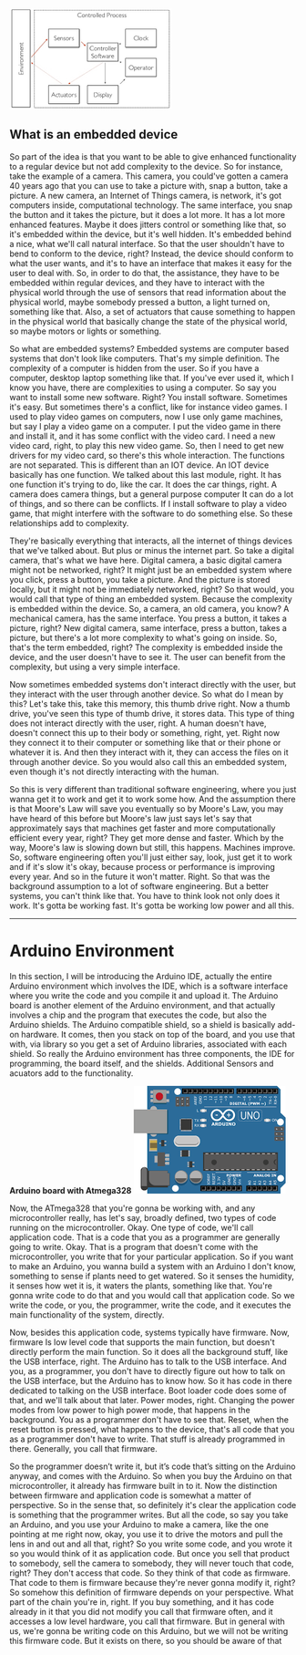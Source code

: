 ![](https://github.com/Jash-2000/Arduino-Projects/blob/master/download1.png)
## What is an embedded device

So part of the idea is that you want to be able to give enhanced functionality to a regular device but not add complexity to the device. So for instance, take the example of 
a camera. This camera, you could've gotten a camera 40 years ago that you can use to take a picture with, snap a button, take a picture. A new camera, an Internet of Things camera,
is network, it's got computers inside, computational technology. The same interface, you snap the button and it takes the picture, but it does a lot more. It has a lot more 
enhanced features. Maybe it does jitters control or something like that, so it's embedded within the device, but it's well hidden. It's embedded behind a nice, what we'll call 
natural interface. So that the user shouldn't have to bend to conform to the device, right? Instead, the device should conform to what the user wants, and it's to have an 
interface that makes it easy for the user to deal with. So, in order to do that, the assistance, they have to be embedded within regular devices, and they have to interact with 
the physical world through the use of sensors that read information about the physical world, maybe somebody pressed a button, a light turned on, something like that. Also, a set 
of actuators that cause something to happen in the physical world that basically change the state of the physical world, so maybe motors or lights or something. 

So what are embedded systems? Embedded systems are computer based systems that don't look like computers. That's my simple definition. The complexity of a computer is hidden from 
the user. So if you have a computer, desktop laptop something like that. If you've ever used it, which I know you have, there are complexities to using a computer. So say you want 
to install some new software. Right? You install software. Sometimes it's easy. But sometimes there's a conflict, like for instance video games. I used to play video games on 
computers, now I use only game machines, but say I play a video game on a computer. I put the video game in there and install it, and it has some conflict with the video card. I 
need a new video card, right, to play this new video game. So, then I need to get new drivers for my video card, so there's this whole interaction. The functions are not 
separated. This is different than an IOT device. An IOT device basically has one function. We talked about this last module, right. It has one function it's trying to do, like the
car. It does the car things, right. A camera does camera things, but a general purpose computer It can do a lot of things, and so there can be conflicts. If I install software to 
play a video game, that might interfere with the software to do something else. So these relationships add to complexity.

They're basically everything that interacts, all the internet of things devices that we've talked about. But plus or minus the internet part. So take a digital camera, that's what
we have here. Digital camera, a basic digital camera might not be networked, right? It might just be an embedded system where you click, press a button, you take a picture. And 
the picture is stored locally, but it might not be immediately networked, right? So that would, you would call that type of thing an embedded system. Because the complexity is 
embedded within the device. So, a camera, an old camera, you know? A mechanical camera, has the same interface. You press a button, it takes a picture, right? New digital camera,
same interface, press a button, takes a picture, but there's a lot more complexity to what's going on inside. So, that's the term embedded, right? The complexity is embedded 
inside the device, and the user doesn't have to see it. The user can benefit from the complexity, but using a very simple interface.

Now sometimes embedded systems don't interact directly with the user, but they interact with the user through another device. So what do I mean by this? Let's take this, take this memory, this thumb drive right. Now a thumb drive, you've seen this type of thumb drive, it stores data. This type of thing does not interact directly with the user, right. A human doesn't have, doesn't connect this up to their body or something, right, yet. Right now they connect it to their computer or something like that or their phone or whatever it is. And then they interact with it, they can access the files on it through another device. So you would also call this an embedded system, even though it's not directly interacting with the human.

So this is very different than traditional software engineering, where you just wanna get it to work and get it to work some how. And the assumption there is that Moore's Law 
will save you eventually so by Moore's Law, you may have heard of this before but Moore's law just says let's say that approximately says that machines get faster and more 
computationally efficient every year, right? They get more dense and faster. Which by the way, Moore's law is slowing down but still, this happens. Machines improve. So, 
software engineering often you'll just either say, look, just get it to work and if it's slow it's okay, because process or performance is improving every year. And so in the 
future it won't matter. Right. So that was the background assumption to a lot of software engineering. But a better systems, you can't think like that. You have to think 
look not only does it work. It's gotta be working fast. It's gotta be working low power and all this.

---

# Arduino Environment

In this section, I will be introducing the Arduino IDE, actually the entire Arduino environment which involves the IDE, which is a software interface where you write the code and you compile it and upload it. The Arduino board is another element of the Arduino environment, and that actually involves a chip and the program that executes the code, but also the Arduino shields. The Arduino compatible shield, so a shield is basically add-on hardware. It comes, then you stack on top of the board, and you use that with, via library so you get a set of Arduino libraries, associated with each shield. So really the Arduino environment has three components, the IDE for programming, the board itself, and the shields. Additional Sensors and acuators add to the functionality.

**Arduino board with Atmega328**
![Arduino](https://github.com/Jash-2000/Arduino-Projects/blob/master/Images/download.png)

Now, the ATmega328 that you're gonna be working with, and any microcontroller really, has let's say, broadly defined, two types of code running on the microcontroller. Okay. One type of code, we'll call application code. That is a code that you as a programmer are generally going to write. Okay. That is a program that doesn't come with the microcontroller, you write that for your particular application. So if you want to make an Arduino, you wanna build a system with an Arduino I don't know, something to sense if plants need to get watered. So it senses the humidity, it senses how wet it is, it waters the plants, something like that. You're gonna write code to do that and you would call that application code. So we write the code, or you, the programmer, write the code, and it executes the main functionality of the system, directly.

Now, besides this application code, systems typically have firmware. Now, firmware Is low level code that supports the main function, but doesn't directly perform the main function. So it does all the background stuff, like the USB interface, right. The Arduino has to talk to the USB interface. And you, as a programmer, you don't have to directly figure out how to talk on the USB interface, but the Arduino has to know how. So it has code in there dedicated to talking on the USB interface. Boot loader code does some of that, and we'll talk about that later. Power modes, right. Changing the power modes from low power to high power mode, that happens in the background. You as a programmer don't have to see that. Reset, when the reset button is pressed, what happens to the device, that's all code that you as a programmer don't have to write. That stuff is already programmed in there. Generally, you call that firmware.

So the programmer doesn’t write it, but it’s code that’s sitting on the Arduino anyway, and comes with the Arduino. So when you buy the Arduino on that microcontroller, it already has firmware built in to it. Now the distinction between firmware and application code is somewhat a matter of perspective. So in the sense that, so definitely it's clear the application code is something that the programmer writes. But all the code, so say you take an Arduino, and you use your Arduino to make a camera, like the one pointing at me right now, okay, you use it to drive the motors and pull the lens in and out and all that, right? So you write some code, and you wrote it so you would think of it as application code. But once you sell that product to somebody, sell the camera to somebody, they will never touch that code, right? They don't access that code. So they think of that code as firmware. That code to them is firmware because they're never gonna modify it, right? So somehow this definition of firmware depends on your perspective. What part of the chain you're in, right. If you buy something, and it has code already in it that you did not modify you call that firmware often, and it accesses a low level hardware, you call that firmware. But in general with us, we're gonna be writing code on this Arduino, but we will not be writing this firmware code. But it exists on there, so you should be aware of that
